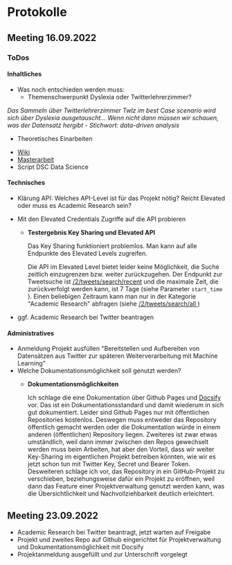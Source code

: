 # Protokolle
##  Meeting 16.09.2022
### ToDos

#### Inhaltliches
* Was noch entschieden werden muss:
    * Themenschwerpunkt Dyslexia oder Twitterlehrerzimmer?

_Das Sammeln über Twitterlehrerzimmer Twlz im best Case scenario wird sich über Dyslexia ausgetauscht... Wenn nicht dann müssen wir schauen, was der Datensatz hergibt - Stichwort: data-driven analysis_

* Theoretisches Einarbeiten
- [Wiki](https://github.com/Rauschii/TwitterLehrerZimmer2022/blob/main/Literatur/Wiki%20MLCluster.html)
- [Masterarbeit](https://github.com/Rauschii/TwitterLehrerZimmer2022/blob/main/Literatur/Dyslexia%20and%20Twitter.pdf)
- Script  DSC Data Science

####  Technisches
* Klärung API: Welches API-Level ist für das Projekt nötig? Reicht Elevated oder muss es Academic Research sein?
* Mit den Elevated Credentials Zugriffe auf die API probieren
    * **Testergebnis Key Sharing und Elevated API**

        Das Key Sharing funktioniert problemlos. Man kann auf alle Endpunkte des Elevated Levels zugreifen.

        Die API im Elevated Level bietet leider keine Möglichkeit, die Suche zeitlich einzugrenzen bzw. weiter zurückzugehen. Der Endpunkt zur Tweetsuche ist [/2/tweets/search/recent](https://developer.twitter.com/en/docs/twitter-api/tweets/search/api-reference/get-tweets-search-recent) und die maximale Zeit, die zurückverfolgt werden kann, ist 7 Tage (siehe Parameter `start_time` ). Einen beliebigen Zeitraum kann man nur in der Kategorie "Academic Research" abfragen (siehe [ /2/tweets/search/all ](https://developer.twitter.com/en/docs/twitter-api/tweets/search/api-reference/get-tweets-search-all))

* ggf. Academic Research bei Twitter beantragen

#### Administratives
* Anmeldung Projekt ausfüllen "Bereitstellen und Aufbereiten von Datensätzen aus Twitter zur späteren Weiterverarbeitung mit Machine Learning"
* Welche Dokumentationsmöglichkeit soll genutzt werden?
    * **Dokumentationsmöglichkeiten**

        Ich schlage die eine Dokumentation über Github Pages und [Docsify](https://github.com/docsifyjs/docsify) vor. Das ist ein Dokumentationsstandard und damit wiederum in sich gut dokumentiert. Leider sind Github Pages nur mit öffentlichen Repositories kostenlos. Deswegen muss entweder das Repository öffentlich gemacht werden oder die Dokumentation würde in einem anderen (öffentlichen) Repository liegen. Zweiteres ist zwar etwas umständlich, weil dann immer zwischen den Repos gewechselt werden muss beim Arbeiten, hat aber den Vorteil, dass wir weiter Key-Sharing im eigentlichen Projekt betreiben könnten, wie wir es jetzt schon tun mit Twitter Key, Secret und Bearer Token.
        Desweiteren schlage ich vor, das Repository in ein GitHub-Projekt zu verschieben, beziehungsweise dafür ein Projekt zu eröffnen, weil dann das Feature einer Projektverwaltung genutzt werden kann, was die Übersichtlichkeit und Nachvollziehbarkeit deutlich erleichtert.

## Meeting 23.09.2022

* Academic Research bei Twitter beantragt, jetzt warten auf Freigabe
* Projekt und zweites Repo auf Github eingerichtet für Projektverwaltung und Dokumentationsmöglichkeit mit Docsify
* Projektanmeldung ausgefüllt und zur Unterschrift vorgelegt

